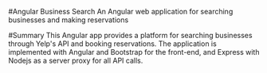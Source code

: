 #Angular Business Search 
An Angular web application for searching businesses and making reservations 

#Summary
This Angular app provides a platform for searching businesses through Yelp's API and booking reservations. 
The application is implemented with Angular and Bootstrap for the front-end, and Express with Nodejs as a server proxy
for all API calls.  